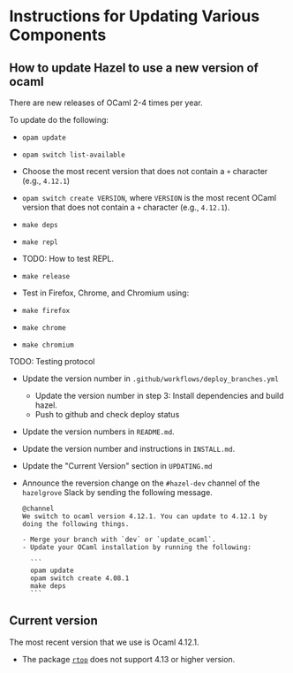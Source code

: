 # Instructions for Updating Various Components

## How to update Hazel to use a new version of ocaml

There are new releases of OCaml 2-4 times per year.

To update do the following:

- `opam update`

- `opam switch list-available`

- Choose the most recent version that does not contain a `+` character (e.g.,
  `4.12.1`)

- `opam switch create VERSION`, where `VERSION` is the most recent OCaml version
  that does not contain a `+` character (e.g., `4.12.1`).

- `make deps`

- `make repl`

- TODO: How to test REPL.

- `make release`

- Test in Firefox, Chrome, and Chromium using:

 - `make firefox`
 - `make chrome`
 - `make chromium`

  TODO: Testing protocol

- Update the version number in `.github/workflows/deploy_branches.yml`

  - Update the version number in step 3: Install dependencies and build hazel.
  - Push to github and check deploy status

- Update the version numbers in `README.md`.

- Update the version number and instructions in `INSTALL.md`.

- Update the "Current Version" section in `UPDATING.md`

- Announce the reversion change on the `#hazel-dev` channel of the `hazelgrove`
  Slack by sending the following message.

      @channel
      We switch to ocaml version 4.12.1. You can update to 4.12.1 by doing the following things.
      
      - Merge your branch with `dev` or `update_ocaml`.
      - Update your OCaml installation by running the following:

        ```
        opam update
        opam switch create 4.08.1
        make deps
        ```

## Current version

The most recent version that we use is Ocaml 4.12.1.

- The package [`rtop`](https://opam.ocaml.org/packages/rtop/) does not support 4.13 or higher version.
